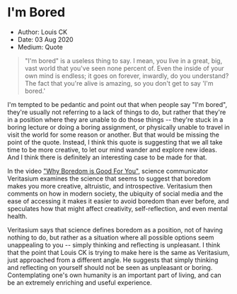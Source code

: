 # I'm Bored

* Author: Louis CK
* Date: 03 Aug 2020
* Medium: Quote

> "I'm bored" is a useless thing to say. I mean, you live in a great, big, vast world that you've seen none percent of. Even the inside of your own mind is endless; it goes on forever, inwardly, do you understand? The fact that you're alive is amazing, so you don't get to say 'I'm bored.'

I'm tempted to be pedantic and point out that when people say "I'm bored", they're usually not referring to a lack of things to do, but rather that they're in a position where they are unable to do those things -- they're stuck in a boring lecture or doing a boring assignment, or physically unable to travel in visit the world for some reason or another. But that would be missing the point of the quote. Instead, I think this quote is suggesting that we all take time to be more creative, to let our mind wander and explore new ideas. And I think there is definitely an interesting case to be made for that.

In the video ["Why Boredom is Good For You"](https://www.youtube.com/watch?v=LKPwKFigF8U), science communicator Veritasium examines the science that seems to suggest that boredom makes you more creative, altruistic, and introspective. Veritasium then comments on how in modern society, the ubiquity of social media and the ease of accessing it makes it easier to avoid boredom than ever before, and speculates how that might affect creativity, self-reflection, and even mental health. 

Veritasium says that science defines boredom as a position, not of having nothing to do, but rather as a situation where all possible options seem unappealing to you -- simply thinking and reflecting is unpleasant. I think that the point that Louis CK is trying to make here is the same as Veritasium, just approached from a different angle. He suggests that simply thinking and reflecting on yourself should not be seen as unpleasant or boring. Contemplating one's own humanity is an important part of living, and can be an extremely enriching and useful experience.
